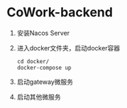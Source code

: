 # CoWork-backend

1. 安装Nacos Server

2. 进入docker文件夹，启动docker容器

   ```shell
   cd docker/
   docker-compose up
   ```

3. 启动gateway微服务

4. 启动其他微服务
